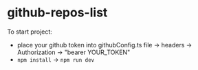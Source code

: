 # github-repos-list

To start project: 
- place your github token into githubConfig.ts file -> headers -> Authorization -> "bearer YOUR_TOKEN"
- `npm install` -> `npm run dev`
